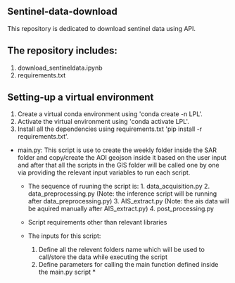 ## Sentinel-data-download
This repository is dedicated to download sentinel data using API.

## The repository includes:
1. download_sentineldata.ipynb
2. requirements.txt

## Setting-up a virtual environment
1. Create a virtual conda environment using 'conda create -n LPL'.
2. Activate the virtual environment using 'conda activate LPL'.
3. Install all the dependencies using requirements.txt 'pip install -r requirements.txt'.

- main.py: This script is use to create the weekly folder inside the SAR folder and copy/create the AOI geojson inside it based on the user input and after that all the scripts in the GIS folder will be called one by one via providing the relevant input variables to run each script.
    - The sequence of ruuning the script is:
            1. data_acquisition.py
            2. data_preprocessing.py
            (Note: the inference script will be running after data_preprocessing.py)
            3. AIS_extract.py
            (Note: the ais data will be aquired manually after AIS_extract.py)
            4. post_processing.py
    
    - Script requirements other than relevant libraries
    - The inputs for this script:
        1. Define all the relevent folders name which will be used to call/store the data while executing the script
        2. Define parameters for calling the main function defined inside the main.py script
            * 
